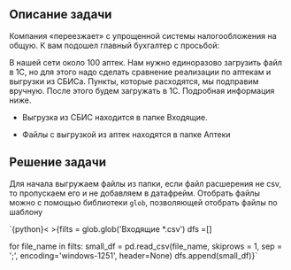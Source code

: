 ## Описание задачи 

Компания «переезжает» с упрощенной системы налогообложения на общую. К вам подошел главный бухгалтер с просьбой:

В нашей сети около 100 аптек. Нам нужно единоразово загрузить файл в 1С, но для этого надо сделать сравнение реализации по аптекам и выгрузки из СБИСа. 
Пункты, которые расходятся, мы подправим вручную. После этого будем загружать в 1С. Подробная информация ниже.

* Выгрузка из СБИС находится в папке Входящие. 

* Файлы с выгрузкой из аптек находятся в папке Аптеки

## Решение задачи

Для начала выгружаем файлы из папки, если файл расшерения не csv, то пропускаем его и не добавляем в датафрейм. Отобрать файлы можно с помощью библиотеки `glob`, позволяющей отобрать файлы по шаблону

`{python}< >{filts = glob.glob('Входящие *.csv') dfs =[]

for file_name in filts:
  small_df = pd.read_csv(file_name, skiprows = 1, sep = ';', encoding='windows-1251', header=None)
  dfs.append(small_df)}`
